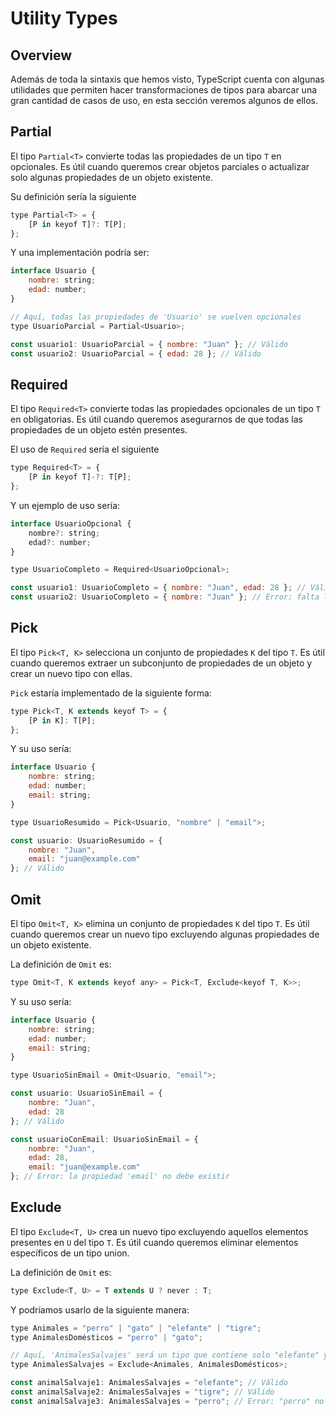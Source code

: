 # Utility Types

## Overview

Además de toda la sintaxis que hemos visto, TypeScript cuenta con algunas utilidades que permiten hacer transformaciones de tipos para abarcar una gran cantidad de casos de uso, en esta sección veremos algunos de ellos.

## Partial

El tipo `Partial<T>` convierte todas las propiedades de un tipo `T` en opcionales. Es útil cuando queremos crear objetos parciales o actualizar solo algunas propiedades de un objeto existente.

Su definición sería la siguiente

```javascript
type Partial<T> = {
    [P in keyof T]?: T[P];
};
```

Y una implementación podría ser:

```javascript
interface Usuario {
    nombre: string;
    edad: number;
}

// Aquí, todas las propiedades de 'Usuario' se vuelven opcionales
type UsuarioParcial = Partial<Usuario>;

const usuario1: UsuarioParcial = { nombre: "Juan" }; // Válido
const usuario2: UsuarioParcial = { edad: 28 }; // Válido
```

## Required

El tipo `Required<T>` convierte todas las propiedades opcionales de un tipo `T` en obligatorias. Es útil cuando queremos asegurarnos de que todas las propiedades de un objeto estén presentes.

El uso de `Required` sería el siguiente

```javascript
type Required<T> = {
    [P in keyof T]-?: T[P];
};
```

Y un ejemplo de uso sería:

```javascript
interface UsuarioOpcional {
    nombre?: string;
    edad?: number;
}

type UsuarioCompleto = Required<UsuarioOpcional>;

const usuario1: UsuarioCompleto = { nombre: "Juan", edad: 28 }; // Válido
const usuario2: UsuarioCompleto = { nombre: "Juan" }; // Error: falta la propiedad 'edad'
```

## Pick

El tipo `Pick<T, K>` selecciona un conjunto de propiedades `K` del tipo `T`. Es útil cuando queremos extraer un subconjunto de propiedades de un objeto y crear un nuevo tipo con ellas.

`Pick` estaría implementado de la siguiente forma:

```javascript
type Pick<T, K extends keyof T> = {
    [P in K]: T[P];
};
```

Y su uso sería:

```javascript
interface Usuario {
    nombre: string;
    edad: number;
    email: string;
}

type UsuarioResumido = Pick<Usuario, "nombre" | "email">;

const usuario: UsuarioResumido = {
    nombre: "Juan",
    email: "juan@example.com"
}; // Válido
```

## Omit

El tipo `Omit<T, K>` elimina un conjunto de propiedades `K` del tipo `T`. Es útil cuando queremos crear un nuevo tipo excluyendo algunas propiedades de un objeto existente.

La definición de `Omit` es:

```javascript
type Omit<T, K extends keyof any> = Pick<T, Exclude<keyof T, K>>;
```

Y su uso sería:

```javascript
interface Usuario {
    nombre: string;
    edad: number;
    email: string;
}

type UsuarioSinEmail = Omit<Usuario, "email">;

const usuario: UsuarioSinEmail = {
    nombre: "Juan",
    edad: 28
}; // Válido

const usuarioConEmail: UsuarioSinEmail = {
    nombre: "Juan",
    edad: 28,
    email: "juan@example.com"
}; // Error: la propiedad 'email' no debe existir
```

## Exclude

El tipo `Exclude<T, U>` crea un nuevo tipo excluyendo aquellos elementos presentes en `U` del tipo `T`. Es útil cuando queremos eliminar elementos específicos de un tipo union.

La definición de `Omit` es:

```javascript
type Exclude<T, U> = T extends U ? never : T;
```

Y podríamos usarlo de la siguiente manera:

```javascript
type Animales = "perro" | "gato" | "elefante" | "tigre";
type AnimalesDomésticos = "perro" | "gato";

// Aquí, 'AnimalesSalvajes' será un tipo que contiene solo "elefante" y "tigre"
type AnimalesSalvajes = Exclude<Animales, AnimalesDomésticos>;

const animalSalvaje1: AnimalesSalvajes = "elefante"; // Válido
const animalSalvaje2: AnimalesSalvajes = "tigre"; // Válido
const animalSalvaje3: AnimalesSalvajes = "perro"; // Error: "perro" no está en el tipo 'AnimalesSalvajes'
```
